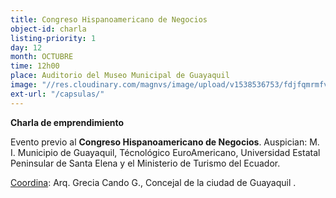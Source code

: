 ```yaml
---
title: Congreso Hispanoamericano de Negocios
object-id: charla
listing-priority: 1
day: 12
month: OCTUBRE
time: 12h00
place: Auditorio del Museo Municipal de Guayaquil
image: "//res.cloudinary.com/magnvs/image/upload/v1538536753/fdjfqmrmfv2dyblckc96.jpg"
ext-url: "/capsulas/"
---
```

**Charla de emprendimiento**

Evento previo al **Congreso Hispanoamericano de Negocios**. Auspician: M. I. Municipio de Guayaquil, Técnológico EuroAmericano, Universidad Estatal Peninsular de Santa Elena y el Ministerio de Turismo del Ecuador.

<u>Coordina</u>: Arq. Grecia Cando G., Concejal de la ciudad de Guayaquil .

